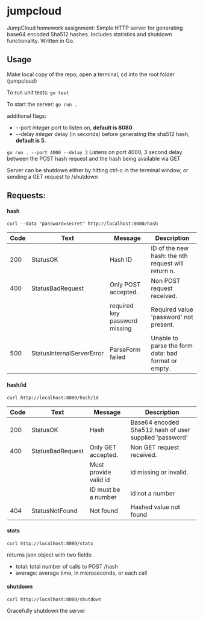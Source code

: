 # jumpcloud
JumpCloud homework assignment: Simple HTTP server for generating base64 encoded Sha512 hashes. Includes statistics and shutdown functionality. Written in Go.

## Usage
Make local copy of the repo, open a terminal, cd into the root folder (jumpcloud)

To run unit tests:
`go test`

To start the server:
`go run .`

additional flags: 
  * --port _integer_ port to listen on, **default is 8080**
  * --delay _integer_ delay (in seconds) before generating the sha512 hash, **default is 5.**

`go run . --port 4000 --delay 3` 
Listens on port 4000, 3 second delay between the POST hash request and the hash being available via GET

Server can be shutdown either by hitting ctrl-c in the terminal window, or sending a GET request to /shutdown

## Requests:
#### hash
  `curl --data "password=secret" http://localhost:8080/hash`
  
  
  Code | Text | Message | Description
  --- | --- | --- | ---
  200|StatusOK|Hash ID|ID of the new hash: the nth request will return n.
  400|StatusBadRequest|Only POST accepted.|Non POST request received.
  |||required key password missing|Required value 'password' not present.
  500|StatusInternalServerError|ParseForm failed|Unable to parse the form data: bad format or empty.
  
 #### hash/id  
  `curl http://localhost:8080/hash/id`
  
  
  Code | Text | Message | Description
  --- | --- | --- | ---
  200|StatusOK|Hash|Base64 encoded Sha512 hash of user supplied 'password'
  400|StatusBadRequest|Only GET accepted.|Non GET request received.
   |||Must provide valid id|id missing or invalid.
   |||ID must be a number|id not a number
   404|StatusNotFound|Not found|Hashed value not found
  
 #### stats
  `curl http://localhost:8080/stats`
  
  returns json object with two fields:
  * total: total number of calls to POST /hash
  * average: average time, in microseconds, or each call
  
 #### shutdown
  `curl http://localhost:8080/shutdown`
  
  Gracefully shutdown the server
